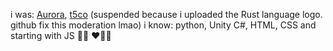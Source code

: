 i was: [Aurora](github.com/auroraIsAutistic), [t5co](github.com/t5co) (suspended because i uploaded the Rust language logo. github fix this moderation lmao)
i know: python, Unity C#, HTML, CSS and starting with JS
🏳️‍⚧️
❤️🤍🩷
<!---
pixelelatedaria/pixelelatedaria is a ✨ special ✨ repository because its `README.md` (this file) appears on your GitHub profile.
You can click the Preview link to take a look at your changes.
--->
